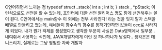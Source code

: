 C언어하면서 느끼는 점
typedef struct _stack{
    int a ;
    int b;
} stack , *pStack;
 이런식으로도 선언을 할 수 있는데, 포인터에 대한 선언 알리어스 명도 함게 선언해주는 꼴이 된다.
 C언어에서는 main함수 이 외에는 전부 사라진다! 라는 것을 잊지 말자
    스택을 배열로 만들려고 했는데, 얘네들이 함수속의 함수를 통하기만하면 값들이 ccc로 사라지게 되었다.
내가 뭔가 객체를 생성했다고 생각한 부분이 사실은  Data영역에서 일부분.. 내여줘서 사용하는 식인데,
JAVA개발자에게 이런 것 하나하나가 낯설다..
생각은은 데니스리치, 실제로는 그냥 평범한 자바 개발자
